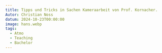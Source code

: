 ```yaml
---
title: Tipps und Tricks in Sachen Kameraarbeit von Prof. Kornacher.
Autor: Christian Noss
datum: 2024-10-23T00:00:00
image: hans.webp
tags:
  - Atmo
  - Teaching
  - Bachelor
---
```

